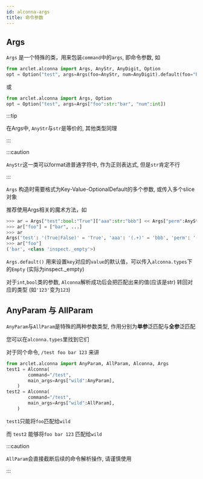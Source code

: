```yaml
---
id: alconna-args
title: 命令参数
---
```


## Args

`Args` 是一个特殊的类，用来包装`command`中的`args`, 即命令参数, 如

```python
from arclet.alconna import Args, AnyStr, AnyDigit, Option
opt = Option("test", args=Args(foo=AnyStr, num=AnyDigit).default(foo="bar"))
```
或
```python
from arclet.alconna import Args, Option
opt = Option("test", args=Args["foo":str:"bar", "num":int])
```

:::tip

在Args中, `AnyStr`与`str`是等价的, 其他类型同理

:::

:::caution

`AnyStr`这一类可以format进普通字符中, 作为正则表达式, 但是`str`肯定不行

:::

`Args` 构造时需要格式为Key-Value-OptionalDefault的多个参数, 或传入多个slice对象

推荐使用Args相关的魔术方法，如
```python
>>> ar = Args["test":bool:"True"]["aaa":str:"bbb"] << Args["perm":AnyStr:"de"] + ["month", AnyDigit]
>>> ar["foo"] = ["bar", ...]
>>> ar
Args('test': '(True|False)' = 'True', 'aaa': '(.+)' = 'bbb', 'perm': '(.+)' = 'de', 'month': '(\d+)', 'foo': 'bar' = '<class 'inspect._empty'>')
>>> ar["foo"]
('bar', <class 'inspect._empty'>)
```

`Args.default()` 用来设置`key`对应的`value`的默认值，可以传入`alconna.types`下的`Empty` (实际为inspect._empty)

对于`int`,`bool`类的参数, `Alconna`解析成功后会把匹配出来的值(应该是str) 转回对应的类型 (如`'123'`变为`123`)

## AnyParam 与 AllParam

`AnyParam`与`AllParam`是特殊的两种参数类型, 作用分别为**单参**泛匹配与**全参**泛匹配

您可以在`alconna.types`里找到它们

对于同个命令, `/test foo bar 123` 来讲

```python
from arclet.alconna import AnyParam, AllParam, Alconna, Args
test1 = Alconna(
        command="/test",
        main_args=Args["wild":AnyParam],
    )
test2 = Alconna(
        command="/test",
        main_args=Args["wild":AllParam],
    )
```

`test1`只能将`foo`匹配给`wild`

而 `test2` 能够将`foo bar 123` 匹配给`wild`

:::caution

`AllParam`会直接截断后续的命令解析操作, 请谨慎使用

:::